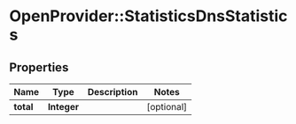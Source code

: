 # OpenProvider::StatisticsDnsStatistics

## Properties
Name | Type | Description | Notes
------------ | ------------- | ------------- | -------------
**total** | **Integer** |  | [optional] 

